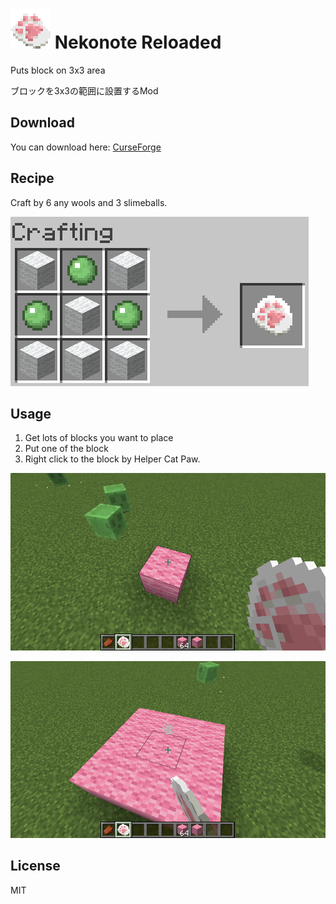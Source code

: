 # ![logo](./img/catpawicon.png "paw") Nekonote Reloaded

Puts block on 3x3 area

ブロックを3x3の範囲に設置するMod

## Download

You can download here: [CurseForge](https://www.curseforge.com/minecraft/mc-mods/block-area-putting-wand)

## Recipe

Craft by 6 any wools and 3 slimeballs.

![recipe](./img/recipe.png "recipe")

## Usage

1. Get lots of blocks you want to place
1. Put one of the block
1. Right click to the block by Helper Cat Paw.

![usage-1](./img/usage-1.png "place a block")

![uasge-2](./img/usage-2.png "use this item to the block")

## License

MIT
